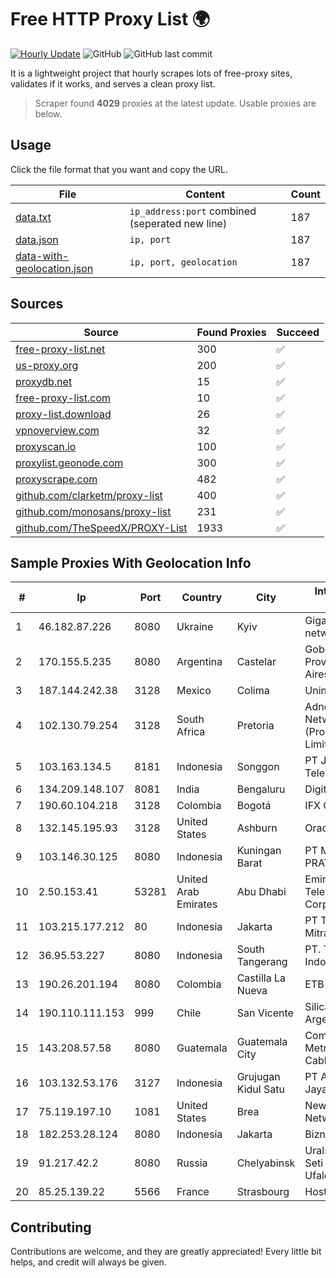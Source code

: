 
# Free HTTP Proxy List 🌍

[![Hourly Update](https://github.com/mertguvencli/http-proxy-list/actions/workflows/main.yml/badge.svg?branch=main)](https://github.com/mertguvencli/http-proxy-list/actions/workflows/main.yml)
![GitHub](https://img.shields.io/github/license/mertguvencli/http-proxy-list)
![GitHub last commit](https://img.shields.io/github/last-commit/mertguvencli/http-proxy-list)

It is a lightweight project that hourly scrapes lots of free-proxy sites, validates if it works, and serves a clean proxy list.


> Scraper found **4029** proxies at the latest update. Usable proxies are below.

## Usage

Click the file format that you want and copy the URL.


|File|Content|Count|
|----|-------|-----|
|[data.txt](https://raw.githubusercontent.com/mertguvencli/http-proxy-list/main/proxy-list/data.txt)|`ip_address:port` combined (seperated new line)|187|
|[data.json](https://raw.githubusercontent.com/mertguvencli/http-proxy-list/main/proxy-list/data.json)|`ip, port`|187|
|[data-with-geolocation.json](https://raw.githubusercontent.com/mertguvencli/http-proxy-list/main/proxy-list/data-with-geolocation.json)|`ip, port, geolocation`|187|

## Sources

|Source|Found Proxies|Succeed|
|------|-------------|-------|
|[free-proxy-list.net](https://free-proxy-list.net)|300|✅|
|[us-proxy.org](https://www.us-proxy.org)|200|✅|
|[proxydb.net](http://proxydb.net)|15|✅|
|[free-proxy-list.com](https://free-proxy-list.com/?page=&port=&type%5B%5D=http&type%5B%5D=https&up_time=0&search=Search)|10|✅|
|[proxy-list.download](https://www.proxy-list.download/HTTP)|26|✅|
|[vpnoverview.com](https://vpnoverview.com/privacy/anonymous-browsing/free-proxy-servers)|32|✅|
|[proxyscan.io](https://www.proxyscan.io)|100|✅|
|[proxylist.geonode.com](https://proxylist.geonode.com/api/proxy-list?limit=300&page=1&sort_by=lastChecked&sort_type=desc&protocols=http,https)|300|✅|
|[proxyscrape.com](https://api.proxyscrape.com/v2/?request=displayproxies&protocol=http&timeout=10000&country=all&ssl=all&anonymity=all)|482|✅|
|[github.com/clarketm/proxy-list](https://raw.githubusercontent.com/clarketm/proxy-list/master/proxy-list-raw.txt)|400|✅|
|[github.com/monosans/proxy-list](https://raw.githubusercontent.com/monosans/proxy-list/main/proxies/http.txt)|231|✅|
|[github.com/TheSpeedX/PROXY-List](https://raw.githubusercontent.com/TheSpeedX/PROXY-List/master/http.txt)|1933|✅|


## Sample Proxies With Geolocation Info

|#|Ip|Port|Country|City|Internet Service Provider|
|-|--|----|-------|----|-------------------------|
|1|46.182.87.226|8080|Ukraine|Kyiv|Gigatrans' peering network|
|2|170.155.5.235|8080|Argentina|Castelar|Gobernacion de la Provincia de Buenos Aires|
|3|187.144.242.38|3128|Mexico|Colima|Uninet S.A. de C.V.|
|4|102.130.79.254|3128|South Africa|Pretoria|Adnexus Celerity Networks (Proprietary) Limited|
|5|103.163.134.5|8181|Indonesia|Songgon|PT Jawa Provider Telematika|
|6|134.209.148.107|8081|India|Bengaluru|DigitalOcean, LLC|
|7|190.60.104.218|3128|Colombia|Bogotá|IFX Corporation|
|8|132.145.195.93|3128|United States|Ashburn|Oracle Corporation|
|9|103.146.30.125|8080|Indonesia|Kuningan Barat|PT MITRA VISIONER PRATAMA|
|10|2.50.153.41|53281|United Arab Emirates|Abu Dhabi|Emirates Telecommunications Corporation|
|11|103.215.177.212|80|Indonesia|Jakarta|PT Telematika Mitrakreasi|
|12|36.95.53.227|8080|Indonesia|South Tangerang|PT. Telekomunikasi Indonesia|
|13|190.26.201.194|8080|Colombia|Castilla La Nueva|ETB - Colombia|
|14|190.110.111.153|999|Chile|San Vicente|Silica Networks Argentina S.A.|
|15|143.208.57.58|8080|Guatemala|Guatemala City|Comunicaciones Metropolitanas Cablecolor|
|16|103.132.53.176|3127|Indonesia|Grujugan Kidul Satu|PT Adeaksa Indo Jayatama|
|17|75.119.197.10|1081|United States|Brea|New Dream Network, LLC|
|18|182.253.28.124|8080|Indonesia|Jakarta|Biznet Networks|
|19|91.217.42.2|8080|Russia|Chelyabinsk|Uralskie Kabelnye Seti Ltd. Verkhny Ufaley|
|20|85.25.139.22|5566|France|Strasbourg|Host Europe GmbH|



## Contributing

Contributions are welcome, and they are greatly appreciated! Every
little bit helps, and credit will always be given.

